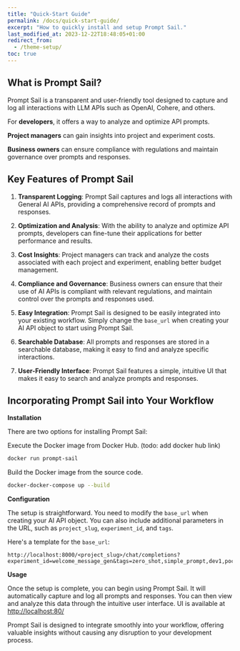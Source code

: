 ```yaml
---
title: "Quick-Start Guide"
permalink: /docs/quick-start-guide/
excerpt: "How to quickly install and setup Prompt Sail."
last_modified_at: 2023-12-22T18:48:05+01:00
redirect_from:
  - /theme-setup/
toc: true
---
```



## What is Prompt Sail?

Prompt Sail is a transparent and user-friendly tool designed to capture and log all interactions with LLM APIs such as OpenAI, Cohere, and others. 

For **developers**, it offers a way to analyze and optimize API prompts. 

**Project managers** can gain insights into project and experiment costs. 

**Business owners** can ensure compliance with regulations and maintain governance over prompts and responses.

## Key Features of Prompt Sail

1. **Transparent Logging**: Prompt Sail captures and logs all interactions with General AI APIs, providing a comprehensive record of prompts and responses.

2. **Optimization and Analysis**: With the ability to analyze and optimize API prompts, developers can fine-tune their applications for better performance and results.

3. **Cost Insights**: Project managers can track and analyze the costs associated with each project and experiment, enabling better budget management.

4. **Compliance and Governance**: Business owners can ensure that their use of AI APIs is compliant with relevant regulations, and maintain control over the prompts and responses used.

5. **Easy Integration**: Prompt Sail is designed to be easily integrated into your existing workflow. Simply change the `base_url` when creating your AI API object to start using Prompt Sail.

6. **Searchable Database**: All prompts and responses are stored in a searchable database, making it easy to find and analyze specific interactions.

7. **User-Friendly Interface**: Prompt Sail features a simple, intuitive UI that makes it easy to search and analyze prompts and responses.

## Incorporating Prompt Sail into Your Workflow

**Installation**

There are two options for installing Prompt Sail:


Execute the Docker image from Docker Hub. (todo: add docker hub link)

```bash
docker run prompt-sail
``` 


Build the Docker image from the source code.

```bash
docker-docker-compose up --build
```


**Configuration**

The setup is straightforward. You need to modify the `base_url` when creating your AI API object. You can also include additional parameters in the URL, such as `project_slug`, `experiment_id`, and `tags`.

Here's a template for the `base_url`:

```
http://localhost:8000/<project_slug>/chat/completions?experiment_id=welcome_message_gen&tags=zero_shot,simple_prompt,dev1,poc
```



**Usage**

Once the setup is complete, you can begin using Prompt Sail. It will automatically capture and log all prompts and responses. You can then view and analyze this data through the intuitive user interface. UI is available at [http://localhost:80/](http://localhost:80/)

Prompt Sail is designed to integrate smoothly into your workflow, offering valuable insights without causing any disruption to your development process.
